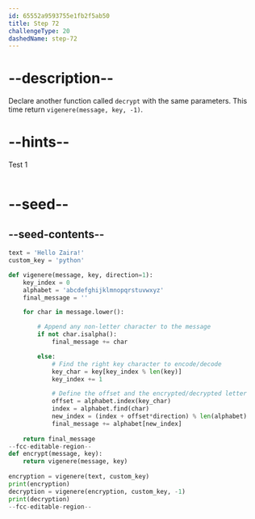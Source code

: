 ```yaml
---
id: 65552a9593755e1fb2f5ab50
title: Step 72
challengeType: 20
dashedName: step-72
---
```


# --description--

Declare another function called `decrypt` with the same parameters. This time return `vigenere(message, key, -1)`.

# --hints--

Test 1

```js

```

# --seed--

## --seed-contents--

```py
text = 'Hello Zaira!'
custom_key = 'python'

def vigenere(message, key, direction=1):
    key_index = 0
    alphabet = 'abcdefghijklmnopqrstuvwxyz'
    final_message = ''

    for char in message.lower():

        # Append any non-letter character to the message
        if not char.isalpha():
            final_message += char

        else:        
            # Find the right key character to encode/decode
            key_char = key[key_index % len(key)]
            key_index += 1

            # Define the offset and the encrypted/decrypted letter
            offset = alphabet.index(key_char)
            index = alphabet.find(char)    
            new_index = (index + offset*direction) % len(alphabet)
            final_message += alphabet[new_index]
    
    return final_message
--fcc-editable-region--
def encrypt(message, key):
    return vigenere(message, key)
    
encryption = vigenere(text, custom_key)
print(encryption)
decryption = vigenere(encryption, custom_key, -1)
print(decryption)
--fcc-editable-region--
```
